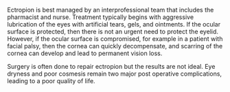 Ectropion is best managed by an interprofessional team that includes the pharmacist and nurse. Treatment typically begins with aggressive lubrication of the eyes with artificial tears, gels, and ointments. If the ocular surface is protected, then there is not an urgent need to protect the eyelid. However, if the ocular surface is compromised, for example in a patient with facial palsy, then the cornea can quickly decompensate, and scarring of the cornea can develop and lead to permanent vision loss.

Surgery is often done to repair ectropion but the results are not ideal. Eye dryness and poor cosmesis remain two major post operative complications, leading to a poor quality of life.